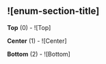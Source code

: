 ## ![enum-section-title]

**Top** (0) - ![Top]

**Center** (1) - ![Center]

**Bottom** (2) - ![Bottom]

